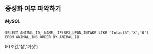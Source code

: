 ## 중성화 여부 파악하기

##### MySQL

```mysql
SELECT ANIMAL_ID, NAME, IF(SEX_UPON_INTAKE LIKE "Intact%",'X','O') FROM ANIMAL_INS ORDER BY ANIMAL_ID
```

IF(조건,'참','거짓')
